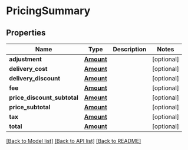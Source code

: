 # PricingSummary

## Properties
Name | Type | Description | Notes
------------ | ------------- | ------------- | -------------
**adjustment** | [**Amount**](Amount.md) |  | [optional] 
**delivery_cost** | [**Amount**](Amount.md) |  | [optional] 
**delivery_discount** | [**Amount**](Amount.md) |  | [optional] 
**fee** | [**Amount**](Amount.md) |  | [optional] 
**price_discount_subtotal** | [**Amount**](Amount.md) |  | [optional] 
**price_subtotal** | [**Amount**](Amount.md) |  | [optional] 
**tax** | [**Amount**](Amount.md) |  | [optional] 
**total** | [**Amount**](Amount.md) |  | [optional] 

[[Back to Model list]](../README.md#documentation-for-models) [[Back to API list]](../README.md#documentation-for-api-endpoints) [[Back to README]](../README.md)

